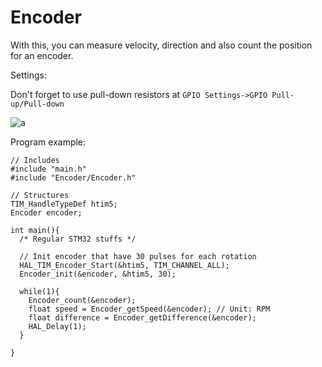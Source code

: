 # Encoder
With this, you can measure velocity, direction and also count the position for an encoder.

Settings:

Don't forget to use pull-down resistors at `GPIO Settings->GPIO Pull-up/Pull-down`

![a](https://github.com/DanielMartensson/STM32-Libraries/blob/master/Encoder/S%C3%A9lection_064.png)

Program example:

```
// Includes
#include "main.h"
#include "Encoder/Encoder.h"

// Structures
TIM_HandleTypeDef htim5;
Encoder encoder;

int main(){
  /* Regular STM32 stuffs */

  // Init encoder that have 30 pulses for each rotation
  HAL_TIM_Encoder_Start(&htim5, TIM_CHANNEL_ALL);
  Encoder_init(&encoder, &htim5, 30);
  
  while(1){
    Encoder_count(&encoder);
    float speed = Encoder_getSpeed(&encoder); // Unit: RPM
    float difference = Encoder_getDifference(&encoder);
    HAL_Delay(1);
  }
  
}
```
